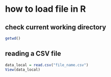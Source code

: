 # how to load file in R
## check current working directory 
```R
getwd()
```

## 


## reading a CSV file 
```R
data_local = read.csv("file_name.csv")
View(data_local)
```
